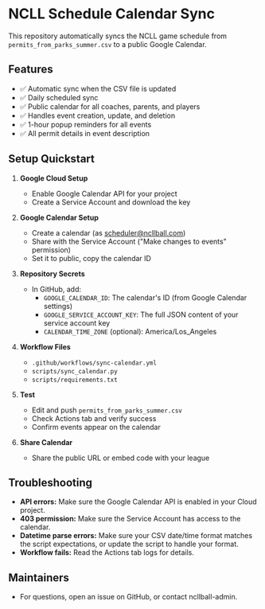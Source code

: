 # NCLL Schedule Calendar Sync

This repository automatically syncs the NCLL game schedule from `permits_from_parks_summer.csv` to a public Google Calendar.

## Features

- ✅ Automatic sync when the CSV file is updated
- ✅ Daily scheduled sync
- ✅ Public calendar for all coaches, parents, and players
- ✅ Handles event creation, update, and deletion
- ✅ 1-hour popup reminders for all events
- ✅ All permit details in event description

## Setup Quickstart

1. **Google Cloud Setup**
   - Enable Google Calendar API for your project
   - Create a Service Account and download the key

2. **Google Calendar Setup**
   - Create a calendar (as scheduler@ncllball.com)
   - Share with the Service Account ("Make changes to events" permission)
   - Set it to public, copy the calendar ID

3. **Repository Secrets**
   - In GitHub, add:
     - `GOOGLE_CALENDAR_ID`: The calendar's ID (from Google Calendar settings)
     - `GOOGLE_SERVICE_ACCOUNT_KEY`: The full JSON content of your service account key
     - `CALENDAR_TIME_ZONE` (optional): America/Los_Angeles

4. **Workflow Files**
   - `.github/workflows/sync-calendar.yml`
   - `scripts/sync_calendar.py`
   - `scripts/requirements.txt`

5. **Test**
   - Edit and push `permits_from_parks_summer.csv`
   - Check Actions tab and verify success
   - Confirm events appear on the calendar

6. **Share Calendar**
   - Share the public URL or embed code with your league

## Troubleshooting

- **API errors:** Make sure the Google Calendar API is enabled in your Cloud project.
- **403 permission:** Make sure the Service Account has access to the calendar.
- **Datetime parse errors:** Make sure your CSV date/time format matches the script expectations, or update the script to handle your format.
- **Workflow fails:** Read the Actions tab logs for details.

## Maintainers

- For questions, open an issue on GitHub, or contact ncllball-admin.

